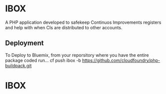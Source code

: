 # IBOX

A PHP application developed to safekeep Continuos Improvements registers and help with when CIs are distributed to other accounts.

## Deployment

To Deploy to Bluemix, from your reporsitory where you have the entire package coded run...
cf push ibox -b https://github.com/cloudfoundry/php-buildpack.git
# IBOX

